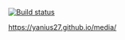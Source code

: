 [![Build status](https://ci.appveyor.com/api/projects/status/pe8v1w30bx3oawv3/branch/main?svg=true)](https://ci.appveyor.com/project/Yanius27/media/branch/main)

https://yanius27.github.io/media/